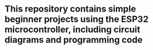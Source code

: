 # This repository contains simple beginner projects using the ESP32 microcontroller, including circuit diagrams and programming code
